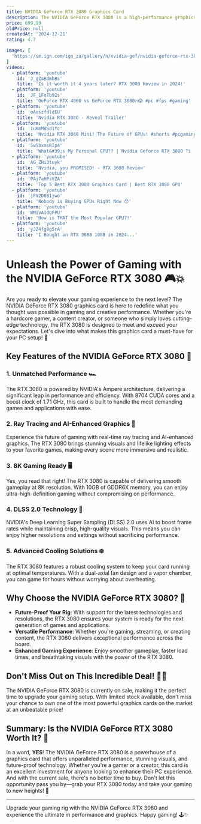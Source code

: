 ```yaml
---
title: NVIDIA GeForce RTX 3080 Graphics Card
description: The NVIDIA GeForce RTX 3080 is a high-performance graphics card designed for gaming and creative applications. Part of NVIDIA's Ampere architecture, it features 10GB or 12GB of GDDR6X memory, providing significant improvements in performance and efficiency over its predecessors. The RTX 3080 supports real-time ray tracing and AI-enhanced graphics through NVIDIA's DLSS technology, delivering stunning visuals and smooth gameplay at high resolutions. It is equipped with advanced cooling solutions and offers multiple connectivity options, making it a popular choice for gamers and content creators seeking top-tier graphics performance.
price: 699.99
oldPrice: null
createdAt: '2024-12-21'
rating: 4.7

images: [
  'https://sm.ign.com/ign_za/gallery/n/nvidia-gef/nvidia-geforce-rtx-3080-gaming-benchmarks_2ms2.jpg', 'https://nvidianews.nvidia.com/_gallery/get_file/?file_id=659a49fd3d6332f6240329fe', 'https://cdn.thefpsreview.com/wp-content/uploads/2023/12/asus-turbo-geforce-rtx-4070-feature.jpg', 'https://static.tweaktown.com/news/7/4/74399_05_nvidia-crazy-rumor-rtx-3080-software-locked-vram-until-rdna-2-is-out_full.jpg', 'https://article-imgs.scribdassets.com/1yxq5r0w5caj08t4/images/file74JPMZS5.jpg', 'https://nofilmschool.com/media-library/nvidia-super-gpus.png?id=51057564&width=1245&height=700&quality=90&coordinates=0,0,0,0', 'https://i.ytimg.com/vi/8SLxj9B9qn0/hq720.jpg?sqp=-oaymwEhCK4FEIIDSFryq4qpAxMIARUAAAAAGAElAADIQj0AgKJD&rs=AOn4CLAWWChlOdItQPl0fVI80CDfDXJ-4A', 'https://cdn.mos.cms.futurecdn.net/M7ra9Z8bztTdwNC2pqDSc6-1200-80.jpg', 'https://assets-prd.ignimgs.com/2021/06/01/blogroll-1622585689559.jpg?crop=16:9&width=540', 'https://i.ytimg.com/vi/G2gd3EsFq5I/maxresdefault.jpg', 'https://www.titanrig.com/media/magefan_blog/nvidia-rtx-3080-3090-gpu-overview-blog.jpg', 'https://cdn.videocardz.com/1/2023/07/MSI-RTX-3080TI-20GB.jpg', 'https://i.ebayimg.com/images/g/MrIAAOSwRTxlefHr/s-l1200.jpg', 'https://www.techpowerup.com/review/asus-geforce-rtx-4060-ti-dual-oc/images/outputs.jpg', 'https://i.redd.it/0bs4gvrzdkp61.jpg', 'https://i.pcmag.com/imagery/roundups/04KCSMx1yzHuy4HeeE52zur-2.fit_lim.size_1050x.jpg', 'https://www.pugetsystems.com/pic_disp.php?id=64493', 'https://www.slashgear.com/img/gallery/nvidia-geforce-rtx-3080-review/intro-import.jpg', 'https://i.ytimg.com/vi/Wbh6gkC_dc0/maxresdefault.jpg', 'https://i.etsystatic.com/37712621/r/il/b079bf/4361813571/il_570xN.4361813571_db4g.jpg', 'https://lookaside.fbsbx.com/lookaside/crawler/media/?media_id=1201308417725570', 'https://s3.amazonaws.com/cms.ipressroom.com/219/files/202106/60b5c5cded6ae549cd412207_58972754-3366-4d8c-8485-5d74c8d2d44/58972754-3366-4d8c-8485-5d74c8d2d44_4e2f19b4-9c8d-4070-8dcc-4c1a331b8743-prv.jpg', 'https://cdn.thefpsreview.com/wp-content/uploads/2021/06/banner1-1024x442.jpg', 'https://www.techspot.com/articles-info/2264/images/rtx3080ti-2.jpg', 'https://www.scan.co.uk/images/products/xlarge/3290024-xl-a.jpg', 'https://www.pcworld.com/wp-content/uploads/2023/04/Nvidia-graphics-card-rig-1.jpg?quality=50&strip=all', 'https://www.nvidia.com/content/dam/en-zz/Solutions/geforce/news/geforce-rtx-30-series/geforce-rtx-3080-exploded-view-full-airflow-visualization-web-crop.png', 'https://cdn.mos.cms.futurecdn.net/CtowpVDY3ViEwgUGTLnwzL-320-80.jpg', 'https://www.kfa2.com/media/wysiwyg/corpsite/page/hof30/HOF-landing-banner_02.png', 'https://www.digitaltrends.com/wp-content/uploads/2020/09/rtx-3080-01.jpg?resize=1200,630&p=1', 'https://bnwcollections.com/uploads/products/1685901389PNY-RTX-3080-BNW-Collection-1_11zon.webp', 'https://c8.alamy.com/comp/2DCPMHH/winneconne-wi-9-november-2020-a-package-of-evga-geforce-rtx-3080-nvida-card-video-on-an-isolated-background-2DCPMHH.jpg', 'https://dlcdnwebimgs.asus.com/gain/99D42454-C250-4C4E-B00A-AFB4F4771C2E/w717/h525', 'https://c1.neweggimages.com/productimage/nb640/14-487-553-01.jpg', 'https://m.media-amazon.com/images/I/61GmIzxH3VL._AC_UF894,1000_QL80_.jpg', 'https://www.cgchannel.com/wp-content/uploads/2023/06/230609_GeForceRTX40Series_Header.jpg', 'https://assets-prd.ignimgs.com/2022/10/13/graphics-cards-1665699462761.jpg', 'https://bermorzone.com.ph/wp-content/uploads/2022/05/14-126-534-V20.jpg', 'https://www.pcgamesn.com/wp-content/sites/pcgamesn/2021/08/Blower-style_Nvidia_RTX_3080_Galax-550x309.jpg', 'https://platform.polygon.com/wp-content/uploads/sites/2/chorus/uploads/chorus_asset/file/24580855/rtx4070fe.jpg?quality=90&strip=all&crop=0,0,100,100', 'https://images.evga.com/articles/01434/header_card_alt.png', 'https://cdn.mos.cms.futurecdn.net/LutTZytutRAevugD9ukxgi-320-80.jpg', 'https://www.popsci.com/wp-content/uploads/2020/09/09/6KE7OG4B5NH2XJEKC3P53234JM.png?quality=85', 'https://www.custompc.com/wp-content/sites/custompc/2023/06/Nvidia-GeForce-RTX-3080Hero.jpg', 'https://i.ebayimg.com/images/g/n8kAAOSwbN1lBCmT/s-l1200.jpg', 'https://m.media-amazon.com/images/I/713L2yZsUIL.jpg', 'https://www.igorslab.de/wp-content/uploads/2020/09/14-QHD-Power-Consumption-Total-1.png', 'https://www.muycomputer.com/wp-content/uploads/2021/06/GeForce-RTX-3080-Ti.jpg', 'https://www.techpowerup.com/review/nvidia-geforce-rtx-3080-unboxing-preview/images/rtx-3080-pcb-front.jpg', 'https://imageio.forbes.com/specials-images/imageserve/6467188fd3f6e9fd25b1abc6/A-die-photo-of-the-RTX-40-series-GPU-and-GeForce-RTX-4060-Ti-graphics-card/960x0.jpg?format=jpg&width=960', 'https://bermorzone.com.ph/wp-content/uploads/2020/09/5-600x600.png', 'https://i.ebayimg.com/00/s/MTM5NVgxMzk1/z/4nEAAOSwq29lBJhF/$_57.JPG', 'https://www.back2gaming.com/wp-content/uploads/2022/11/NVIDIA-GeForce-RTX-4080-Founders-Edition-0032.webp', 'https://s.yimg.com/ny/api/res/1.2/cv_FxpjBuvDEH44qxKGh5w--/YXBwaWQ9aGlnaGxhbmRlcjt3PTEyNDI7aD02OTk-/https://media.zenfs.com/en/toms_hardware_319/5c1a6dc131c28883657a3230dd258ca6', 'https://static.gigabyte.com/StaticFile/Image/Global/47b01d8ca006a863f13f5bc6ea34bbbc/Product/29184/png/300', 'https://www.techspot.com/articles-info/2411/images/2022-02-09-image-14.jpg', 'https://www.digitaltrends.com/wp-content/uploads/2022/01/12gb-rtx-3080-review-05.jpg?fit=720,720&p=1', 'https://www.gadgetpilipinas.net/wp-content/uploads/2021/06/Nvidia-RTX-3080-Ti-Founders-Edition-Review-PH-RTX-3080Ti-Review-Philippines-1-1-770x513.jpg', 'https://static1.xdaimages.com/wordpress/wp-content/uploads/2023/04/nvidia-geforce-rtx-4070.jpg', 'https://www.custompc.com/wp-content/sites/custompc/2021/07/nvidia-geforce-rtx-3070-ti-review-01-550x309.jpg', 'https://www.techspot.com/articles-info/2395/images/2022-01-17-image-5.jpg', 'https://static1.howtogeekimages.com/wordpress/wp-content/uploads/2022/05/GeForce-Now-RTX-3080.jpg', 'https://images.anandtech.com/doci/16057/GeForce-RTX-30-Series_Crop_678x452.jpg', 'https://m.media-amazon.com/images/I/71pZ2+nRyaL._AC_UF894,1000_QL80_.jpg', 'https://ae01.alicdn.com/kf/S73ec3f61f041443b8febf73a5dda8981k.jpg_640x640q90.jpg', 'https://static.tweaktown.com/content/9/8/9827_517_nvidia-geforce-rtx-3080-ti-founders-edition-review.jpg', 'https://www.gigabyte.com/FileUpload/global/News/1970/o202201111925366724.png', 'https://cdn.mos.cms.futurecdn.net/iddpkxv9u2dHzMcFNhLc5b-1200-80.jpg', 'https://www.techpowerup.com/img/k8lF6mTcQU9KX0Al.jpg', 'https://www.originpc.com/blog/wp-content/uploads/2020/12/3060.png', 'https://www.pctestbench.com/wp-content/uploads/2020/09/MSI_3080_Gaming_X_Trio_81.jpeg', 'https://oyster.ignimgs.com/wordpress/stg.ign.com/2020/09/Rear-720x404.jpg', 'https://media.very.ie/i/littlewoodsireland/VXGLP_SQ1_0000000099_N_A_SLf', 'http://www.mnpctech.com/cdn/shop/products/shop-the-best-ASUS-RTX-3080-TUF-gpu-support-bracket-arm_1200x1200.jpg?v=1607541469', 'https://oyster.ignimgs.com/wordpress/stg.ign.com/2020/09/TUF1.jpg', 'https://lanoc.org/images/reviews/2020/nvidia_rtx_3080_fe/title.jpg', 'https://cdn.videocardz.com/1/2021/06/RTX3080Ti-GPUZ.jpg', 'https://ae01.alicdn.com/kf/S82776065f3ba4ad39d6be5ac52d0c00bO.jpg_640x640q90.jpg', 'https://assets.rockpapershotgun.com/images/2020/09/Asus-RTX-3070-Dual.jpg', 'https://static1.makeuseofimages.com/wordpress/wp-content/uploads/2021/07/graphics-cards-easier-to-buy.jpg'
]
videos: 
  - platform: 'youtube'
    id: 'J_gZaBdmbBs'
    title: 'Is it worth it 4 years later? RTX 3080 Review in 2024!'
  - platform: 'youtube'
    id: 'JF_1FoTb92s'
    title: 'GeForce RTX 4060 vs GeForce RTX 3080🔥😱 #pc #fps #gaming'
  - platform: 'youtube'
    id: 'oAuszfdldEU'
    title: 'Nvidia RTX 3080 - Reveal Trailer'
  - platform: 'youtube'
    id: 'IuKmMBSd1Yc'
    title: 'Nvidia RTX 3080 Mini! The Future of GPUs! #shorts #pcgaming #gpu #aprilfools'
  - platform: 'youtube'
    id: '5w5bxmsRIp4'
    title: 'What&#39;s My Personal GPU?? | Nvidia Geforce RTX 3080 Ti | @NVIDIA @NVIDIAGeForce'
  - platform: 'youtube'
    id: 'AG_ZHi3tuyk'
    title: 'Nvidia, you PROMISED! - RTX 3080 Review'
  - platform: 'youtube'
    id: 'PAj7aHPsVZA'
    title: 'Top 5 Best RTX 3080 Graphics Card | Best RTX 3080 GPU'
  - platform: 'youtube'
    id: 'jFV2D081jwo'
    title: 'Nobody is Buying GPUs Right Now 😯'
  - platform: 'youtube'
    id: 'WMivAIdQFPU'
    title: 'How is THAT the Most Popular GPU?!'
  - platform: 'youtube'
    id: 'yJZ4fg8g5rA'
    title: 'I Bought an RTX 3080 10GB in 2024...'
---
```


# Unleash the Power of Gaming with the NVIDIA GeForce RTX 3080 🎮💥

Are you ready to elevate your gaming experience to the next level? The NVIDIA GeForce RTX 3080 graphics card is here to redefine what you thought was possible in gaming and creative performance. Whether you're a hardcore gamer, a content creator, or someone who simply loves cutting-edge technology, the RTX 3080 is designed to meet and exceed your expectations. Let's dive into what makes this graphics card a must-have for your PC setup! 🚀

## Key Features of the NVIDIA GeForce RTX 3080 🌟

### 1. **Unmatched Performance** 🏎️
The RTX 3080 is powered by NVIDIA's Ampere architecture, delivering a significant leap in performance and efficiency. With 8704 CUDA cores and a boost clock of 1.71 GHz, this card is built to handle the most demanding games and applications with ease.

### 2. **Ray Tracing and AI-Enhanced Graphics** 🌈
Experience the future of gaming with real-time ray tracing and AI-enhanced graphics. The RTX 3080 brings stunning visuals and lifelike lighting effects to your favorite games, making every scene more immersive and realistic.

### 3. **8K Gaming Ready** 🖥️
Yes, you read that right! The RTX 3080 is capable of delivering smooth gameplay at 8K resolution. With 10GB of GDDR6X memory, you can enjoy ultra-high-definition gaming without compromising on performance.

### 4. **DLSS 2.0 Technology** 🤖
NVIDIA's Deep Learning Super Sampling (DLSS) 2.0 uses AI to boost frame rates while maintaining crisp, high-quality visuals. This means you can enjoy higher resolutions and settings without sacrificing performance.

### 5. **Advanced Cooling Solutions** ❄️
The RTX 3080 features a robust cooling system to keep your card running at optimal temperatures. With a dual-axial fan design and a vapor chamber, you can game for hours without worrying about overheating.

## Why Choose the NVIDIA GeForce RTX 3080? 🤔

- **Future-Proof Your Rig**: With support for the latest technologies and resolutions, the RTX 3080 ensures your system is ready for the next generation of games and applications.
- **Versatile Performance**: Whether you're gaming, streaming, or creating content, the RTX 3080 delivers exceptional performance across the board.
- **Enhanced Gaming Experience**: Enjoy smoother gameplay, faster load times, and breathtaking visuals with the power of the RTX 3080.

## Don't Miss Out on This Incredible Deal! 🛒💸

The NVIDIA GeForce RTX 3080 is currently on sale, making it the perfect time to upgrade your gaming setup. With limited stock available, don't miss your chance to own one of the most powerful graphics cards on the market at an unbeatable price!

## Summary: Is the NVIDIA GeForce RTX 3080 Worth It? 🤩

In a word, **YES**! The NVIDIA GeForce RTX 3080 is a powerhouse of a graphics card that offers unparalleled performance, stunning visuals, and future-proof technology. Whether you're a gamer or a creator, this card is an excellent investment for anyone looking to enhance their PC experience. And with the current sale, there's no better time to buy. Don't let this opportunity pass you by—grab your RTX 3080 today and take your gaming to new heights! 🎉

---

Upgrade your gaming rig with the NVIDIA GeForce RTX 3080 and experience the ultimate in performance and graphics. Happy gaming! 🕹️✨
